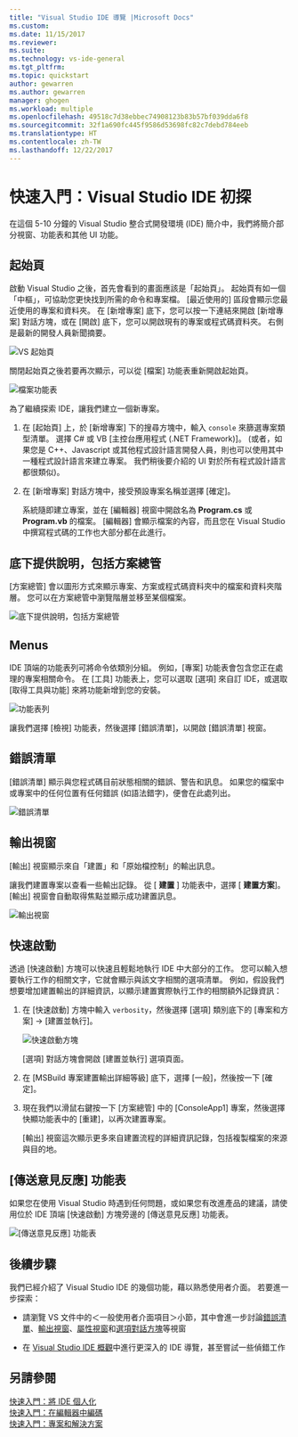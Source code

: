 ```yaml
---
title: "Visual Studio IDE 導覽 |Microsoft Docs"
ms.custom: 
ms.date: 11/15/2017
ms.reviewer: 
ms.suite: 
ms.technology: vs-ide-general
ms.tgt_pltfrm: 
ms.topic: quickstart
author: gewarren
ms.author: gewarren
manager: ghogen
ms.workload: multiple
ms.openlocfilehash: 49518c7d38ebbec74908123b83b57bf039dda6f8
ms.sourcegitcommit: 32f1a690fc445f9586d53698fc82c7debd784eeb
ms.translationtype: HT
ms.contentlocale: zh-TW
ms.lasthandoff: 12/22/2017
---
```

# <a name="quickstart-first-look-at-the-visual-studio-ide"></a>快速入門：Visual Studio IDE 初探

在這個 5-10 分鐘的 Visual Studio 整合式開發環境 (IDE) 簡介中，我們將簡介部分視窗、功能表和其他 UI 功能。

## <a name="start-page"></a>起始頁

啟動 Visual Studio 之後，首先會看到的畫面應該是「起始頁」。 起始頁有如一個「中樞」，可協助您更快找到所需的命令和專案檔。 [最近使用的] 區段會顯示您最近使用的專案和資料夾。 在 [新增專案] 底下，您可以按一下連結來開啟 [新增專案] 對話方塊，或在 [開啟] 底下，您可以開啟現有的專案或程式碼資料夾。 右側是最新的開發人員新聞摘要。

![VS 起始頁](media/quickstart-IDE-start-page.png)

關閉起始頁之後若要再次顯示，可以從 [檔案] 功能表重新開啟起始頁。

![檔案功能表](media/quickstart-IDE-file-menu-large.png)

為了繼續探索 IDE，讓我們建立一個新專案。

1. 在 [起始頁] 上，於 [新增專案] 下的搜尋方塊中，輸入 `console` 來篩選專案類型清單。 選擇 C# 或 VB [主控台應用程式 (.NET Framework)]。 (或者，如果您是 C++、Javascript 或其他程式設計語言開發人員，則也可以使用其中一種程式設計語言來建立專案。 我們稍後要介紹的 UI 對於所有程式設計語言都很類似)。

1. 在 [新增專案] 對話方塊中，接受預設專案名稱並選擇 [確定]。

   系統隨即建立專案，並在 [編輯器] 視窗中開啟名為 **Program.cs** 或 **Program.vb** 的檔案。 [編輯器] 會顯示檔案的內容，而且您在 Visual Studio 中撰寫程式碼的工作也大部分都在此進行。

## <a name="solution-explorer"></a>底下提供說明，包括方案總管

[方案總管] 會以圖形方式來顯示專案、方案或程式碼資料夾中的檔案和資料夾階層。 您可以在方案總管中瀏覽階層並移至某個檔案。

![底下提供說明，包括方案總管](media/quickstart-IDE-solution-explorer.png)

## <a name="menus"></a>Menus

IDE 頂端的功能表列可將命令依類別分組。 例如，[專案] 功能表會包含您正在處理的專案相關命令。 在 [工具] 功能表上，您可以選取 [選項] 來自訂 IDE，或選取 [取得工具與功能] 來將功能新增到您的安裝。

![功能表列](media/quickstart-IDE-menu-bar.png)

讓我們選擇 [檢視] 功能表，然後選擇 [錯誤清單]，以開啟 [錯誤清單] 視窗。

## <a name="error-list"></a>錯誤清單

[錯誤清單] 顯示與您程式碼目前狀態相關的錯誤、警告和訊息。 如果您的檔案中或專案中的任何位置有任何錯誤 (如語法錯字)，便會在此處列出。

![錯誤清單](media/quickstart-IDE-error-list.png)

## <a name="output-window"></a>輸出視窗

[輸出] 視窗顯示來自「建置」和「原始檔控制」的輸出訊息。

讓我們建置專案以查看一些輸出記錄。 從 [ **建置** ] 功能表中，選擇 [ **建置方案**]。 [輸出] 視窗會自動取得焦點並顯示成功建置訊息。

![輸出視窗](media/quickstart-IDE-output.png)

## <a name="quick-launch"></a>快速啟動

透過 [快速啟動] 方塊可以快速且輕鬆地執行 IDE 中大部分的工作。 您可以輸入想要執行工作的相關文字，它就會顯示與該文字相關的選項清單。 例如，假設我們想要增加建置輸出的詳細資訊，以顯示建置實際執行工作的相關額外記錄資訊：

1. 在 [快速啟動] 方塊中輸入 `verbosity`，然後選擇 [選項] 類別底下的 [專案和方案] -> [建置並執行]。

   ![快速啟動方塊](media/quickstart-IDE-quick-launch.png)

   [選項] 對話方塊會開啟 [建置並執行] 選項頁面。

1. 在 [MSBuild 專案建置輸出詳細等級] 底下，選擇 [一般]，然後按一下 [確定]。

1. 現在我們以滑鼠右鍵按一下 [方案總管] 中的 [ConsoleApp1] 專案，然後選擇快顯功能表中的 [重建]，以再次建置專案。

   [輸出] 視窗這次顯示更多來自建置流程的詳細資訊記錄，包括複製檔案的來源與目的地。

## <a name="send-feedback-menu"></a>[傳送意見反應] 功能表

如果您在使用 Visual Studio 時遇到任何問題，或如果您有改進產品的建議，請使用位於 IDE 頂端 [快速啟動] 方塊旁邊的 [傳送意見反應] 功能表。

![[傳送意見反應] 功能表](media/quickstart-IDE-send-feedback.png)

## <a name="next-steps"></a>後續步驟

我們已經介紹了 Visual Studio IDE 的幾個功能，藉以熟悉使用者介面。 若要進一步探索：

- 請瀏覽 VS 文件中的＜一般使用者介面項目＞小節，其中會進一步討論[錯誤清單](../ide/reference/error-list-window.md)、[輸出視窗](../ide/reference/output-window.md)、[屬性視窗](../ide/reference/properties-window.md)和[選項對話方塊](../ide/reference/options-dialog-box-visual-studio.md)等視窗

- 在 [Visual Studio IDE 概觀](../ide/visual-studio-ide.md)中進行更深入的 IDE 導覽，甚至嘗試一些偵錯工作

## <a name="see-also"></a>另請參閱

[快速入門：將 IDE 個人化](../ide/personalizing-the-visual-studio-ide.md)  
[快速入門：在編輯器中編碼](../ide/quickstart-editor.md)  
[快速入門：專案和解決方案](../ide/quickstart-projects-solutions.md)  